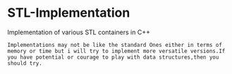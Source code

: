 # STL-Implementation

Implementation of various STL containers in C++

``` 
Implementations may not be like the standard Ones either in terms of memory or time but i will try to implement more versatile versions.If you have potential or courage to play with data structures,then you should try. 
```

